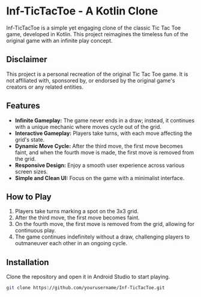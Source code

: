 # Inf-TicTacToe - A Kotlin Clone

Inf-TicTacToe is a simple yet engaging clone of the classic Tic Tac Toe game, developed in Kotlin. This project reimagines the timeless fun of the original game with an infinite play concept.

## Disclaimer

This project is a personal recreation of the original Tic Tac Toe game. It is not affiliated with, sponsored by, or endorsed by the original game's creators or any related entities.

## Features

- **Infinite Gameplay:** The game never ends in a draw; instead, it continues with a unique mechanic where moves cycle out of the grid.
- **Interactive Gameplay:** Players take turns, with each move affecting the grid's state.
- **Dynamic Move Cycle:** After the third move, the first move becomes faint, and when the fourth move is made, the first move is removed from the grid.
- **Responsive Design:** Enjoy a smooth user experience across various screen sizes.
- **Simple and Clean UI:** Focus on the game with a minimalist interface.

## How to Play

1. Players take turns marking a spot on the 3x3 grid.
2. After the third move, the first move becomes faint.
3. On the fourth move, the first move is removed from the grid, allowing for continuous play.
4. The game continues indefinitely without a draw, challenging players to outmaneuver each other in an ongoing cycle.

## Installation

Clone the repository and open it in Android Studio to start playing.

```bash
git clone https://github.com/yourusername/Inf-TicTacToe.git

